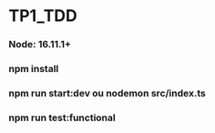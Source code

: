 # TP1_TDD

### Node: 16.11.1+
### npm install 
### npm run start:dev ou nodemon src/index.ts
### npm run test:functional